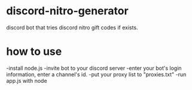 # discord-nitro-generator
discord bot that tries discord nitro gift codes if exists.

# how to use
-install node.js
-invite bot to your discord server
-enter your bot's login information, enter a channel's id.
-put your proxy list to "proxies.txt"
-run app.js with node
